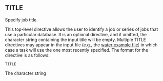 ## TITLE

Specify job title.

This top-level directive allows the user to identify a job or series of
jobs that use a particular database. It is an optional directive, and if
omitted, the character string containing the input title will be empty.
Multiple TITLE directives may appear in the input file (e.g., the [water
example
file](Getting-Started#water-molecule-sample-input-file)) in
which case a task will use the one most recently specified. The format
for the directive is as follows:

`TITLE `<string title>

The character string

<title>

is assigned to the contents of the string following the TITLE directive.
If the string contains white space, it must be surrounded by double
quotes. For example,

`title "This is the title of my NWChem job"`

The title is stored in the database and will be used in all subsequent
tasks/jobs until redefined in the input.
